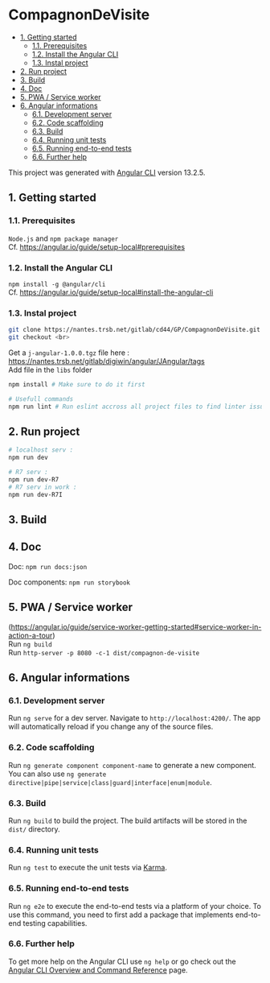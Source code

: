 # CompagnonDeVisite<!-- omit in toc -->

- [1. Getting started](#1-getting-started)
  - [1.1. Prerequisites](#11-prerequisites)
  - [1.2. Install the Angular CLI](#12-install-the-angular-cli)
  - [1.3. Instal project](#13-instal-project)
- [2. Run project](#2-run-project)
- [3. Build](#3-build)
- [4. Doc](#4-doc)
- [5. PWA / Service worker](#5-pwa--service-worker)
- [6. Angular informations](#6-angular-informations)
  - [6.1. Development server](#61-development-server)
  - [6.2. Code scaffolding](#62-code-scaffolding)
  - [6.3. Build](#63-build)
  - [6.4. Running unit tests](#64-running-unit-tests)
  - [6.5. Running end-to-end tests](#65-running-end-to-end-tests)
  - [6.6. Further help](#66-further-help)
  

This project was generated with [Angular CLI](https://github.com/angular/angular-cli) version 13.2.5.

## 1. Getting started

### 1.1. Prerequisites

`Node.js` and `npm package manager`  
Cf. https://angular.io/guide/setup-local#prerequisites  

### 1.2. Install the Angular CLI

`npm install -g @angular/cli`  
Cf. https://angular.io/guide/setup-local#install-the-angular-cli

### 1.3. Instal project

```bash
git clone https://nantes.trsb.net/gitlab/cd44/GP/CompagnonDeVisite.git
git checkout <br>
```
Get a `j-angular-1.0.0.tgz` file here : https://nantes.trsb.net/gitlab/digiwin/angular/JAngular/tags  
Add file in the `libs` folder

```bash
npm install # Make sure to do it first

# Usefull commands
npm run lint # Run eslint accross all project files to find linter issues (try to fix them if possible) | Use ESLint extension for VSC
```

## 2. Run project
```bash
# localhost serv :
npm run dev

# R7 serv :
npm run dev-R7
# R7 serv in work :
npm run dev-R7I

```

## 3. Build

## 4. Doc 

Doc: `npm run docs:json`  

Doc components: `npm run storybook`  

## 5. PWA / Service worker

(https://angular.io/guide/service-worker-getting-started#service-worker-in-action-a-tour)  
Run `ng build`  
Run `http-server -p 8080 -c-1 dist/compagnon-de-visite`


## 6. Angular informations

### 6.1. Development server

Run `ng serve` for a dev server. Navigate to `http://localhost:4200/`. The app will automatically reload if you change any of the source files.

### 6.2. Code scaffolding

Run `ng generate component component-name` to generate a new component. You can also use `ng generate directive|pipe|service|class|guard|interface|enum|module`.

### 6.3. Build

Run `ng build` to build the project. The build artifacts will be stored in the `dist/` directory.

### 6.4. Running unit tests

Run `ng test` to execute the unit tests via [Karma](https://karma-runner.github.io).

### 6.5. Running end-to-end tests

Run `ng e2e` to execute the end-to-end tests via a platform of your choice. To use this command, you need to first add a package that implements end-to-end testing capabilities.

### 6.6. Further help

To get more help on the Angular CLI use `ng help` or go check out the [Angular CLI Overview and Command Reference](https://angular.io/cli) page.
